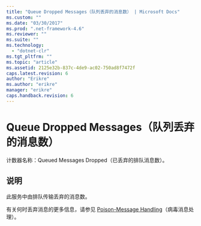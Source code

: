 ```yaml
---
title: "Queue Dropped Messages（队列丢弃的消息数） | Microsoft Docs"
ms.custom: ""
ms.date: "03/30/2017"
ms.prod: ".net-framework-4.6"
ms.reviewer: ""
ms.suite: ""
ms.technology: 
  - "dotnet-clr"
ms.tgt_pltfrm: ""
ms.topic: "article"
ms.assetid: 2125e32b-837c-4de9-ac02-750ad8f7472f
caps.latest.revision: 6
author: "Erikre"
ms.author: "erikre"
manager: "erikre"
caps.handback.revision: 6
---
```

# Queue Dropped Messages（队列丢弃的消息数）
计数器名称：Queued Messages Dropped（已丢弃的排队消息数）。  
  
## 说明  
 此服务中由排队传输丢弃的消息数。  
  
 有关何时丢弃消息的更多信息，请参见 [Poison\-Message Handling](http://go.microsoft.com/fwlink/?LinkId=96233)（病毒消息处理）。